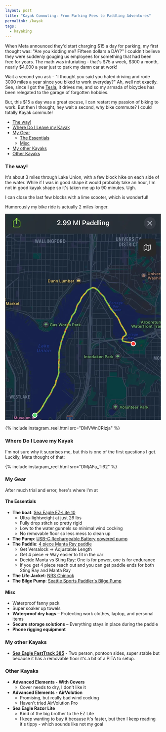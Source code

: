 ```yaml
---
layout: post
title: "Kayak Commuting: From Parking Fees to Paddling Adventures"
permalink: /kayak
tags:
  - kayaking
---
```


When Meta announced they'd start charging $15 a day for parking, my first thought was: "Are you kidding me? Fifteen dollars a DAY?" I couldn't believe they were suddenly gouging us employees for something that had been free for years. The math was infuriating - that's $75 a week, $300 a month, nearly $4,000 a year just to park my damn car at work!

Wait a second you ask - "I thought you said you hated driving and rode 3000 miles a year since you biked to work everyday?" Ah, well not exactly. See, since I got the [Tesla](/tesla), it drives me, and so my armada of bicycles has been relegated to the garage of forgotten hobbies.

But, this $15 a day was a great excuse, I can restart my passion of biking to work. But then I thought, hey wait a second, why bike commute? I could totally Kayak commute!

<!-- prettier-ignore-start -->
<!-- vim-markdown-toc-start -->

- [The way!](#the-way)
- [Where Do I Leave my Kayak](#where-do-i-leave-my-kayak)
- [My Gear](#my-gear)
  - [The Essentials](#the-essentials)
  - [Misc](#misc)
- [My other Kayaks](#my-other-kayaks)
- [Other Kayaks](#other-kayaks)

<!-- vim-markdown-toc-end -->
<!-- prettier-ignore-end -->

### The way!

It's about 3 miles through Lake Union, with a few block hike on each side of the water. While if I was in good shape it would probably take an hour, I'm not in good kayak shape so it's taken me up to 90 minutes. Ugh.

I can close the last few blocks with a lime scooter, which is wonderful!

Humorously my bike ride is actually 2 miles longer.

![](https://raw.githubusercontent.com/idvorkin/ipaste/main/20250727_165911.webp)

{% include instagram_reel.html src="DMVWnCRIzja" %}

### Where Do I Leave my Kayak

I'm not sure why it surprises me, but this is one of the first questions I get. Luckily, Meta thought of that:

{% include instagram_reel.html src="DMjAFa_Ti62" %}

### My Gear

After much trial and error, here's where I'm at

#### The Essentials

- **The boat**: [Sea Eagle EZ-Lite 10](https://buyersguide.paddlingmag.com/brand/sea-eagle/product/46-33-ezlite-10)
  - Ultra-lightweight at just 26 lbs
  - Fully drop stitch so pretty rigid
  - Low to the water gunnels so minimal wind cocking
  - No removable floor so less mess to clean up
- **The Pump**: [USB-C Rechargeable Battery powered pump](https://www.amazon.com/dp/B0F3WW6HCB)
- **The Paddle**: [4 piece Manta Ray paddle](https://www.amazon.com/dp/B0BHKVVNW7)
  - Get Versalock => Adjustable Length
  - Get 4 piece => Way easier to fit in the car
  - Decide Manta vs Sting Ray: One is for power, one is for endurance
  - If you get 4 piece reach out and you can get paddle ends for both Sting Ray and Manta Ray
- **The Life Jacket**: [NRS Chinook](https://www.amazon.com/dp/B06ZYWZK24)
- **The Bilge Pump**: [Seattle Sports Paddler's Bilge Pump](https://www.amazon.com/dp/B0020KAZIK)

#### Misc

- Waterproof fanny pack
- Super soaker up towels
- **Waterproof dry bags** – Protecting work clothes, laptop, and personal items
- **Secure storage solutions** – Everything stays in place during the paddle
- **Phone rigging equipment**

### My other Kayaks

- **[Sea Eagle FastTrack 385](https://www.amazon.com/dp/B00QVN067W)** - Two person, pontoon sides, super stable but because it has a removable floor it's a bit of a PITA to setup.

### Other Kayaks

- **Advanced Elements - With Covers**
  - Cover needs to dry, I don't like it
- **Advanced Elements - AirVolution**
  - Promising, but really bad wind cocking
  - Haven't tried AirVolution Pro
- **Sea Eagle Razor Lite**
  - Kind of the big brother to the EZ Lite
  - I keep wanting to buy it because it's faster, but then I keep reading it's tippy - which sounds like not my goal
